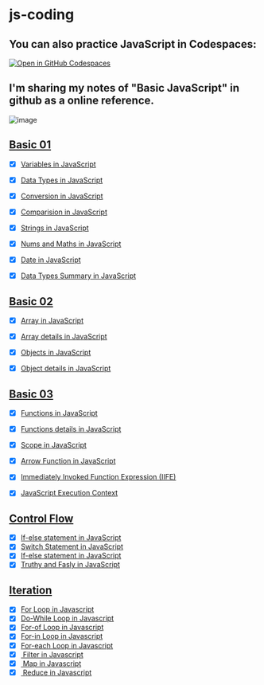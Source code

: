# js-coding
## You can also practice JavaScript in Codespaces: 
[![Open in GitHub Codespaces](https://github.com/codespaces/badge.svg)](https://codespaces.new/whoami-anoint/js-coding)

 ## I'm sharing my notes of "Basic JavaScript" in github as a online reference. 
 ![image](https://github.com/whoami-anoint/js-coding/assets/72187543/bb33a587-4775-4ead-8d1b-25b72a9cba80)

## <a href = "01_basic">Basic 01</a>
- [X] <a href = "01_basic/01_variables.js">Variables in JavaScript</a>
- [X] <a href = "01_basic/02_datatypes.js">Data Types in JavaScript</a>
- [X] <a href = "01_basic/03_conversion.js">Conversion in JavaScript</a>
- [X] <a href = "01_basic/04_comparision.js">Comparision in JavaScript</a>
- [X] <a href = "01_basic/05_strings.js">Strings in JavaScript</a>
- [X] <a href = "01_basic/06_nums_and_maths.js">Nums and Maths in JavaScript</a>
- [X] <a href = "01_basic/07_dateInJs.js">Date in JavaScript</a>
- [X] <a href = "01_basic/datatypes_summary.js">Data Types Summary in JavaScript</a>


## <a href = "02_basic">Basic 02</a>
- [X] <a href = "02_basic/01_array.js">Array in JavaScript</a>
- [X] <a href = "02_basic/02_array.js">Array details in JavaScript</a>
- [X] <a href = "02_basic/03_objects.js">Objects in JavaScript</a>
- [X] <a href = "02_basic/04_objects.js">Object details in JavaScript</a>


 ## <a href = "03_basic">Basic 03</a>
- [X] <a href = "03_basic/01_functions.js">Functions in JavaScript</a>
- [X] <a href = "03_basic/02_functions.js">Functions details in JavaScript</a>
- [X] <a href = "03_basic/03_scopes.js">Scope in JavaScript</a>
- [X] <a href = "03_basic/04_arrow.js">Arrow Function in JavaScript</a>
- [X] <a href = "03_basic/05_iife.js">Immediately Invoked Function Expression (IIFE)</a>
- [X] <a href = "03_basic/06_js_execution_context.md">JavaScript Execution Context</a>

 
## <a href = "04_controlFlow">Control Flow</a>
- [X] <a href = "04_controlFlow/one.js">If-else statement in JavaScript</a>
- [X] <a href = "04_controlFlow/switch.js">Switch Statement in JavaScript</a>
- [X] <a href = "04_controlFlow/one.js">If-else statement in JavaScript</a>
- [X] <a href = "04_controlFlow/truthy.js">Truthy and Fasly in JavaScript</a>

## <a href = "05_iteration">Iteration</a>
- [X] <a href = "05_iteration/one.js">For Loop in Javascript</a>
- [X] <a href = "05_iteration/two.js">Do-While Loop in Javascript</a>
- [X] <a href = "05_iteration/three.js">For-of Loop in Javascript</a>
- [X] <a href = "05_iteration/four.js">For-in Loop in Javascript</a>
- [X] <a href = "05_iteration/five.js">For-each Loop in Javascript</a>
- [X] <a href = "05_iteration/six.js"> Filter in Javascript</a>
- [X] <a href = "05_iteration/seven.js"> Map in Javascript</a>
- [X] <a href = "05_iteration/eight.js"> Reduce in Javascript</a>
